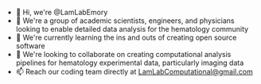 - 👋 Hi, we're @LamLabEmory
- 👀 We're a group of academic scientists, engineers, and physicians looking to enable detailed data analysis for the hematology community
- 🌱 We're currently learning the ins and outs of creating open source software
- 💞️ We're looking to collaborate on creating computational analysis pipelines for hematology experimental data, particularly imaging data
- 📫 Reach our coding team directly at LamLabComputational@gmail.com

<!---
LamLabEmory/LamLabEmory is a ✨ special ✨ repository because its `README.md` (this file) appears on your GitHub profile.
You can click the Preview link to take a look at your changes.
--->

